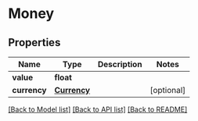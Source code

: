 # Money

## Properties
Name | Type | Description | Notes
------------ | ------------- | ------------- | -------------
**value** | **float** |  | 
**currency** | [**Currency**](Currency.md) |  | [optional] 

[[Back to Model list]](../README.md#documentation-for-models) [[Back to API list]](../README.md#documentation-for-api-endpoints) [[Back to README]](../README.md)


